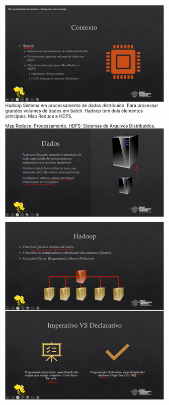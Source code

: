 ![Alt text](image.png)
Hadoop
    Sistema em processamento de dados distribuido.
    Para processar grandes volumes de dados em batch.
    Hadoop tem dois elementos principais: Map Reduce e HDFS.

Map Reduce: Processamento.
HDFS: Sistemas de Arquivos Distribuidos.
![Alt text](image-1.png)

![Alt text](image-2.png)
![Alt text](image-3.png)

